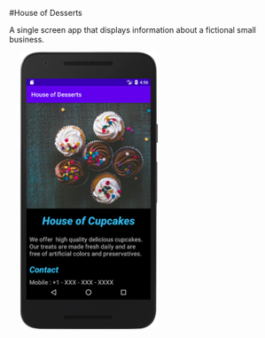 #House of Desserts

A single screen app that displays information about a fictional small business.

<img src="images/houseofdesserts.png" height="500" hspace="20"/>
